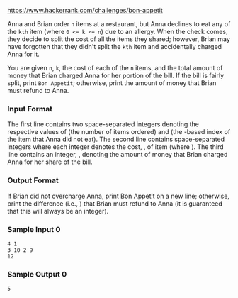 https://www.hackerrank.com/challenges/bon-appetit

Anna and Brian order `n` items at a restaurant, but Anna declines to eat any of the `kth` item (where `0 <= k <= n`) due to an allergy. When the check comes, they decide to split the cost of all the items they shared; however, Brian may have forgotten that they didn't split the `kth` item and accidentally charged Anna for it.

You are given `n`, `k`, the cost of each of the `n` items, and the total amount of money that Brian charged Anna for her portion of the bill. If the bill is fairly split, print `Bon Appetit`; otherwise, print the amount of money that Brian must refund to Anna.

### Input Format

The first line contains two space-separated integers denoting the respective values of  (the number of items ordered) and  (the -based index of the item that Anna did not eat). 
The second line contains  space-separated integers where each integer  denotes the cost, , of item  (where ). 
The third line contains an integer, , denoting the amount of money that Brian charged Anna for her share of the bill.

### Output Format

If Brian did not overcharge Anna, print Bon Appetit on a new line; otherwise, print the difference (i.e., ) that Brian must refund to Anna (it is guaranteed that this will always be an integer).

### Sample Input 0
```
4 1
3 10 2 9
12
```
### Sample Output 0
```
5
```